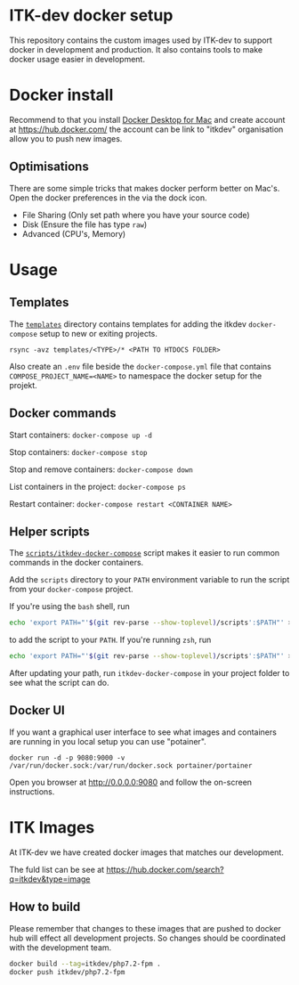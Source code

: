 # ITK-dev docker setup

This repository contains the custom images used by ITK-dev to support docker in development and production. It also contains tools to make docker usage easier in development. 

# Docker install
Recommend to that you install [Docker Desktop for Mac](https://docs.docker.com/docker-for-mac/install/) and create account at https://hub.docker.com/ the account can be link to "itkdev" organisation allow you to push new images.

## Optimisations 

There are some simple tricks that makes docker perform better on Mac's. Open the docker preferences in the via the dock icon.

* File Sharing (Only set path where you have your source code)
* Disk (Ensure the file has type `raw`)
* Advanced (CPU's, Memory)

# Usage

## Templates

The [`templates`](templates/) directory contains templates for adding
the itkdev `docker-compose` setup to new or exiting projects.

`rsync -avz templates/<TYPE>/* <PATH TO HTDOCS FOLDER>`

Also create an `.env` file beside the `docker-compose.yml` file that contains `COMPOSE_PROJECT_NAME=<NAME>` to namespace the docker setup for the projekt.

## Docker commands

Start containers: `docker-compose up -d`

Stop containers: `docker-compose stop`

Stop and remove containers: `docker-compose down`

List containers in the project: `docker-compose ps`

Restart container: `docker-compose restart <CONTAINER NAME>`


## Helper scripts

The [`scripts/itkdev-docker-compose`](scripts/itkdev-docker-compose)
script makes it easier to run common commands in the docker
containers.

Add the `scripts` directory to your `PATH` environment variable to run
the script from your `docker-compose` project.

If you're using the `bash` shell, run

```sh
echo 'export PATH="'$(git rev-parse --show-toplevel)/scripts':$PATH"' >> ~/.bashrc
```

to add the script to your `PATH`. If you're running `zsh`, run

```sh
echo 'export PATH="'$(git rev-parse --show-toplevel)/scripts':$PATH"' >> ~/.zshrc
```

After updating your path, run `itkdev-docker-compose` in your project folder to see what the script can do.

## Docker UI
If you want a graphical user interface to see what images and containers are running in you local setup you can use "potainer".

`docker run -d -p 9080:9000 -v /var/run/docker.sock:/var/run/docker.sock portainer/portainer`

Open you browser at http://0.0.0.0:9080 and follow the on-screen instructions.

# ITK Images

At ITK-dev we have created docker images that matches our development.

The fuld list can be see at https://hub.docker.com/search?q=itkdev&type=image

## How to build
Please remember that changes to these images that are pushed to docker hub will effect all development projects. So changes should be coordinated with the development team.

```sh
docker build --tag=itkdev/php7.2-fpm .
docker push itkdev/php7.2-fpm
```
